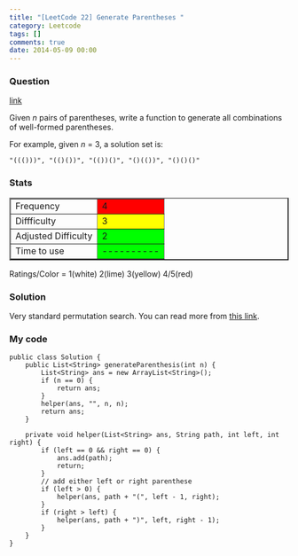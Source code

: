 ```yaml
---
title: "[LeetCode 22] Generate Parentheses "
category: Leetcode
tags: []
comments: true
date: 2014-05-09 00:00
---
```



### Question

[link](https://oj.leetcode.com/problems/generate-parentheses/)

<div class="question-content">
            <p></p><p>
Given <i>n</i> pairs of parentheses, write a function to generate all combinations of well-formed parentheses.
</p>

<p>
For example, given <i>n</i> = 3, a solution set is:
</p>
<p>
<code>"((()))", "(()())", "(())()", "()(())", "()()()"</code>
</p><p></p>
</div>

### Stats

<table border="2">
	<tr>
		<td>Frequency</td>
		<td bgcolor="red">4</td>
	</tr>
	<tr>
		<td>Diffficulty</td>
		<td bgcolor="yellow">3</td>
	</tr>
	<tr>
		<td>Adjusted Difficulty</td>
		<td bgcolor="lime">2</td>
	</tr>
	<tr>
		<td>Time to use</td>
		<td bgcolor="lime">----------</td>
	</tr>
</table>

Ratings/Color = 1(white) 2(lime) 3(yellow) 4/5(red)

### Solution

Very standard permutation search. You can read more from [this link](http://www.geeksforgeeks.org/print-all-combinations-of-balanced-parentheses/).

### My code

    public class Solution {
        public List<String> generateParenthesis(int n) {
            List<String> ans = new ArrayList<String>();
            if (n == 0) {
                return ans;
            }
            helper(ans, "", n, n);
            return ans;
        }

        private void helper(List<String> ans, String path, int left, int right) {
            if (left == 0 && right == 0) {
                ans.add(path);
                return;
            }
            // add either left or right parenthese
            if (left > 0) {
                helper(ans, path + "(", left - 1, right);
            }
            if (right > left) {
                helper(ans, path + ")", left, right - 1);
            }
        }
    }
